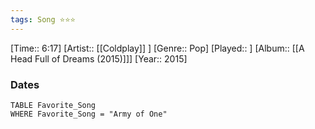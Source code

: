 ```yaml
---
tags: Song ⭐⭐⭐ 
---
```

[Time:: 6:17]
[Artist:: [[Coldplay]] ]
[Genre:: Pop]
[Played:: ]
[Album:: [[A Head Full of Dreams (2015)]]]
[Year:: 2015]
### Dates
````dataview
TABLE Favorite_Song
WHERE Favorite_Song = "Army of One"
````